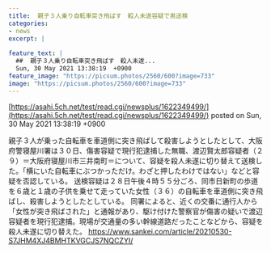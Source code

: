 ```yaml
---
title:  親子３人乗り自転車突き飛ばす　殺人未遂容疑で男送検  
categories:
- news
excerpt: |
  
feature_text: |
  ##  親子３人乗り自転車突き飛ばす　殺人未遂...
  Sun, 30 May 2021 13:38:19  +0900
feature_image: "https://picsum.photos/2560/600?image=733"
image: "https://picsum.photos/2560/600?image=733"
---
```


[https://asahi.5ch.net/test/read.cgi/newsplus/1622349499/](https://asahi.5ch.net/test/read.cgi/newsplus/1622349499/)
posted on Sun, 30 May 2021 13:38:19  +0900

<!--more-->

親子３人が乗った自転車を車道側に突き飛ばして殺害しようとしたとして、大阪府警寝屋川署は３０日、傷害容疑で現行犯逮捕した無職、渡辺賢太郎容疑者（２９）＝大阪府寝屋川市三井南町＝について、容疑を殺人未遂に切り替えて送検した。「横にいた自転車にぶつかっただけ。わざと押したわけではない」などと容疑を否認している。 送検容疑は２８日午後４時５５分ごろ、同市日新町の歩道を６歳と１歳の子供を乗せて走っていた女性（３６）の自転車を車道側に突き飛ばし、殺害しようとしたとしている。 同署によると、近くの交番に通行人から「女性が突き飛ばされた」と通報があり、駆け付けた警察官が傷害の疑いで渡辺容疑者を現行犯逮捕。現場が交通量の多い幹線道路だったことなどから、容疑を殺人未遂に切り替えた。 https://www.sankei.com/article/20210530-S7JHM4XJ4BMHTKVGCJS7NQCZYI/
